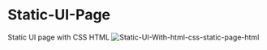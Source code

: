 # Static-UI-Page
Static UI page with CSS HTML
![Static-UI-With-html-css-static-page-html](https://user-images.githubusercontent.com/90255998/137732607-63647d5c-6db1-434e-bf22-284540cdcf1f.png)
